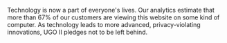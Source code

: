 Technology is now a part of everyone's lives. Our analytics estimate that more than 67% of our customers are viewing this website on some kind of computer. As technology leads to more advanced, privacy-violating innovations, UGO II pledges not to be left behind.
